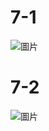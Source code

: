 <H1>7-1</H1>

![圖片](https://user-images.githubusercontent.com/16370565/140629897-f7ea68cb-b2e6-4f71-b0de-535687c91592.png)

<H1>7-2</H1>
 
 
 
 
![圖片](https://user-images.githubusercontent.com/16370565/140629940-56372aa5-54cd-44df-97c9-c748781f2ad3.png)
